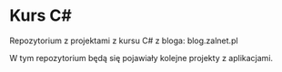 # Kurs C#
Repozytorium z projektami z kursu C# z bloga: blog.zalnet.pl

W tym repozytorium będą się pojawiały kolejne projekty z aplikacjami.
